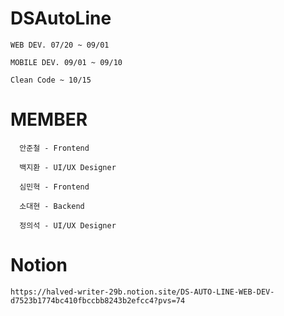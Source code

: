 # DSAutoLine

    WEB DEV. 07/20 ~ 09/01
    
    MOBILE DEV. 09/01 ~ 09/10

    Clean Code ~ 10/15

# MEMBER
      안준철 - Frontend
      
      백지환 - UI/UX Designer
      
      심민혁 - Frontend
      
      소대현 - Backend
      
      정의석 - UI/UX Designer
  
# Notion
    https://halved-writer-29b.notion.site/DS-AUTO-LINE-WEB-DEV-d7523b1774bc410fbccbb8243b2efcc4?pvs=74

